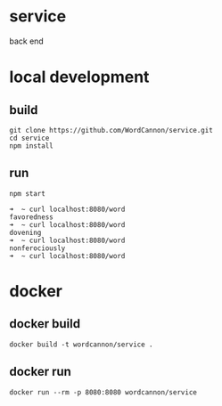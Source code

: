 # service
back end

# local development

## build

```
git clone https://github.com/WordCannon/service.git
cd service
npm install
```

## run

```
npm start
```

```
➜  ~ curl localhost:8080/word
favoredness
➜  ~ curl localhost:8080/word
dovening
➜  ~ curl localhost:8080/word
nonferociously
➜  ~ curl localhost:8080/word
```

# docker

## docker build

```
docker build -t wordcannon/service .
```

## docker run

```
docker run --rm -p 8080:8080 wordcannon/service
```
